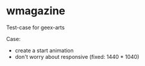 # wmagazine
Test-case for geex-arts

Case:
- create a start animation
- don't worry about responsive (fixed: 1440 * 1040)
